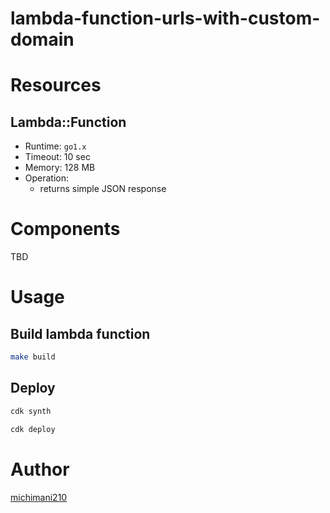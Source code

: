 lambda-function-urls-with-custom-domain
===

# Resources

## Lambda::Function

- Runtime: `go1.x`
- Timeout: 10 sec
- Memory: 128 MB
- Operation:
  - returns simple JSON response

# Components

TBD

# Usage

## Build lambda function

```bash
make build
```

## Deploy

```bash
cdk synth
```

```bash
cdk deploy
```

# Author

[michimani210](https://twitter.com/michimani210)